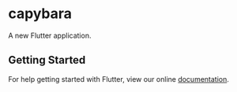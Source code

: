 # capybara

A new Flutter application.

## Getting Started 

For help getting started with Flutter, view our online
[documentation](https://flutter.io/).
